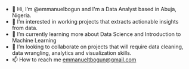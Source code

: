 - 👋 Hi, I’m @emmanuelbogun and I'm a Data Analyst based in Abuja, Nigeria.
- 👀 I’m interested in working projects that extracts actionable insights from data.
- 🌱 I’m currently learning more about Data Science and Introduction to Machine Learning
- 💞️ I’m looking to collaborate on projects that will require data cleaning, data wrangling, analytics and visualization skills.
- 📫 How to reach me emmanueltbogun@gmail.com

<!---
emmanuelbogun/emmanuelbogun is a ✨ special ✨ repository because its `README.md` (this file) appears on your GitHub profile.
You can click the Preview link to take a look at your changes.
--->
